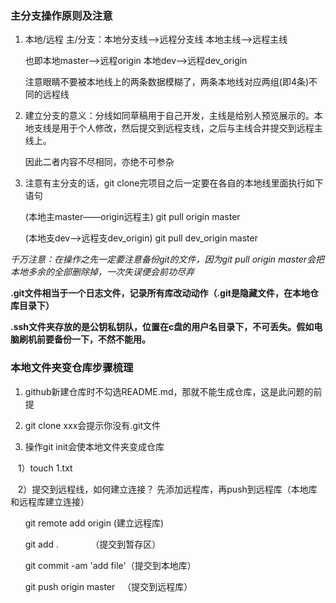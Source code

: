 ### 主分支操作原则及注意

1. 本地/远程 主/分支：本地分支线——>远程分支线 本地主线——>远程主线  

   也即本地master——>远程origin 本地dev——>远程dev_origin
   
   注意眼睛不要被本地线上的两条数据模糊了，两条本地线对应两组(即4条)不同的远程线
   
2. 建立分支的意义：分线如同草稿用于自己开发，主线是给别人预览展示的。本地支线是用于个人修改，然后提交到远程支线，之后与主线合并提交到远程主线上。

   因此二者内容不尽相同，亦绝不可参杂
   
3. 注意有主分支的话，git clone完项目之后一定要在各自的本地线里面执行如下语句

   (本地主master——origin远程主)
   git pull origin master
   
   (本地支dev——>远程支dev_origin)
   git pull dev_origin master
   
 *千万注意：在操作之先一定要注意备份git的文件，因为git pull origin master会把本地多余的全部删除掉，一次失误便会前功尽弃* 
 
 **.git文件相当于一个日志文件，记录所有库改动动作（.git是隐藏文件，在本地仓库目录下）**
 
 **.ssh文件夹存放的是公钥私钥队，位置在c盘的用户名目录下，不可丢失。假如电脑刷机前要备份一下，不然不能用。**
 
 ### 本地文件夹变仓库步骤梳理
 
 1. github新建仓库时不勾选README.md，那就不能生成仓库，这是此问题的前提
 
 2. git clone xxx会提示你没有.git文件 
 
 3. 操作git init会使本地文件夹变成仓库
 
    1）touch 1.txt 
    
    2）提交到远程线，如何建立连接？ 先添加远程库，再push到远程库（本地库和远程库建立连接）
    
       git remote add origin    (建立远程库)
       
       git add .               （提交到暂存区）
       
       git commit -am 'add file'（提交到本地库）
       
       git push origin master   （提交到远程库）
